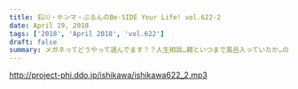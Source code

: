 ```yaml
---
title: 石川・ホンマ・ぶるんのBe-SIDE Your Life! vol.622-2
date: April 19, 2018
tags: ['2018', 'April 2018', 'vol.622']
draft: false
summary: メガネってどうやって選んでます？？人生相談…親といつまで風呂入っていたか…の話からひどい方向に…MIURA
---
```


http://project-phi.ddo.jp/ishikawa/ishikawa622_2.mp3